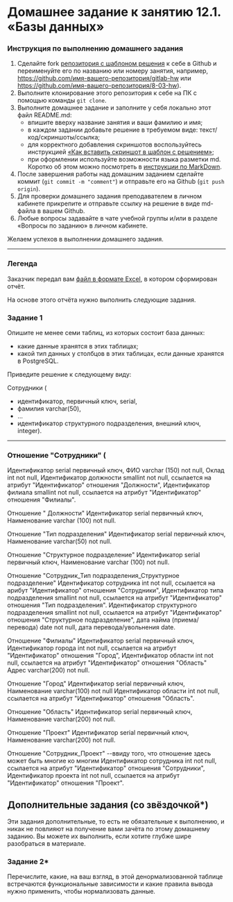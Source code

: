 # Домашнее задание к занятию 12.1. «Базы данных»

### Инструкция по выполнению домашнего задания

1. Сделайте fork [репозитория c шаблоном решения](https://github.com/netology-code/sys-pattern-homework) к себе в Github и переименуйте его по названию или номеру занятия, например, https://github.com/имя-вашего-репозитория/gitlab-hw или https://github.com/имя-вашего-репозитория/8-03-hw).
2. Выполните клонирование этого репозитория к себе на ПК с помощью команды `git clone`.
3. Выполните домашнее задание и заполните у себя локально этот файл README.md:
   - впишите вверху название занятия и ваши фамилию и имя;
   - в каждом задании добавьте решение в требуемом виде: текст/код/скриншоты/ссылка;
   - для корректного добавления скриншотов воспользуйтесь инструкцией [«Как вставить скриншот в шаблон с решением»](https://github.com/netology-code/sys-pattern-homework/blob/main/screen-instruction.md);
   - при оформлении используйте возможности языка разметки md. Коротко об этом можно посмотреть в [инструкции по MarkDown](https://github.com/netology-code/sys-pattern-homework/blob/main/md-instruction.md).
4. После завершения работы над домашним заданием сделайте коммит (`git commit -m "comment"`) и отправьте его на Github (`git push origin`).
5. Для проверки домашнего задания преподавателем в личном кабинете прикрепите и отправьте ссылку на решение в виде md-файла в вашем Github.
6. Любые вопросы задавайте в чате учебной группы и/или в разделе «Вопросы по заданию» в личном кабинете.

Желаем успехов в выполнении домашнего задания.

---
### Легенда

Заказчик передал вам [файл в формате Excel](https://github.com/netology-code/sdb-homeworks/blob/main/resources/hw-12-1.xlsx), в котором сформирован отчёт. 

На основе этого отчёта нужно выполнить следующие задания.

### Задание 1

Опишите не менее семи таблиц, из которых состоит база данных:

- какие данные хранятся в этих таблицах;
- какой тип данных у столбцов в этих таблицах, если данные хранятся в PostgreSQL.

Приведите решение к следующему виду:

Сотрудники (

- идентификатор, первичный ключ, serial,
- фамилия varchar(50),
- ...
- идентификатор структурного подразделения, внешний ключ, integer).
_________________________________________________________________________________________________________________________________________________________________________
### Отношение "Сотрудники" (
Идентификатор serial первичный ключ,
ФИО varchar (150) not null,
Оклад int not null,
Идентификатор должности smallint not null, ссылается на атрибут "Идентификатор" отношения "Должности",
Идентификатор филиала smallint not null, ссылается на атрибут "Идентификатор" отношения "Филиалы".


Отношение " Должности"
Идентификатор serial первичный ключ,
Наименование varchar (100) not null.

Отношение "Тип подразделения"
Идентификатор serial первичный ключ, 
Наименование varchar(50) not null.

Отношение "Структурное подразделение"
Идентификатор serial первичный ключ, 
Наименование varchar (100) not null.

Отношение "Сотрудник_Тип подразделения_Структурное подразделение"
Идентификатор сотрудника int not null, ссылается на арибут "Идентификатор" отношения "Сотрудники",
Идентификатор типа подразделения smallint not null, ссылается на атрибут "Идентификатор" отношения "Тип подразделения".
Идентификатор структурного подразделения smallint not null, ссылается на атрибут "Идентификатор" отношения "Структурное подразделение",
дата найма (приема/перевода) date not null,
дата перевода/увольнения date.

Отношение "Филиалы"
Идентификатор serial первичный ключ, 
Идентификатор города int not null, ссылается на атрибут "Идентификатор" отношения "Город",
Идентификатор области int not null, ссылается на атрибут "Идентификатор" отношения "Область"
Адрес varchar(200) not null.


Отношение "Город"
Идентификатор serial первичный ключ, 
Наименование varchar(100) not null
Идентификатор области int not null, ссылается на атрибут "Идентификатор" отношения "Область".

Отношение "Область" 
Идентификатор serial первичный ключ, 
Наименование varchar(200) not null.

Отношение "Проект"
Идентификатор serial первичный ключ, 
Наименование varchar(200) not null.

Отношение "Сотрудник_Проект"  --ввиду того, что отношение здесь может быть многие ко многим
Идентификатор сотрудника int not null, ссылается на атрибут "Идентификатор" отношения "Сотрудники",
Идентификатор проекта int not null, ссылается на атрибут "Идентификатор" отношения "Проект".

## Дополнительные задания (со звёздочкой*)
Эти задания дополнительные, то есть не обязательные к выполнению, и никак не повлияют на получение вами зачёта по этому домашнему заданию. Вы можете их выполнить, если хотите глубже шире разобраться в материале.


### Задание 2*

Перечислите, какие, на ваш взгляд, в этой денормализованной таблице встречаются функциональные зависимости и какие правила вывода нужно применить, чтобы нормализовать данные.
